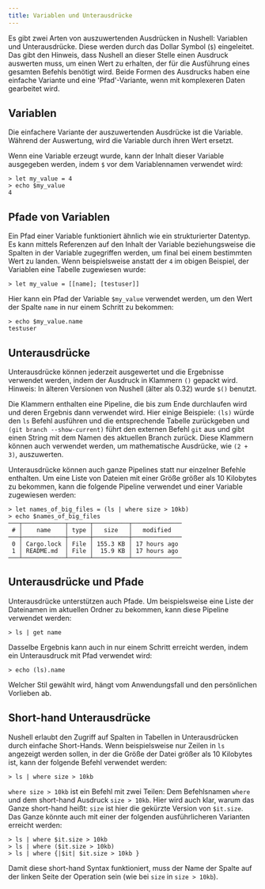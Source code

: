 ```yaml
---
title: Variablen und Unterausdrücke
---
```


Es gibt zwei Arten von auszuwertenden Ausdrücken in Nushell: Variablen und Unterausdrücke. Diese werden durch das Dollar Symbol (`$`) eingeleitet. Das gibt den Hinweis, dass Nushell an dieser Stelle einen Ausdruck auswerten muss, um einen Wert zu erhalten, der für die Ausführung eines gesamten Befehls benötigt wird. Beide Formen des Ausdrucks haben eine einfache Variante und eine 'Pfad'-Variante, wenn mit komplexeren Daten gearbeitet wird.

## Variablen

Die einfachere Variante der auszuwertenden Ausdrücke ist die Variable. Während der Auswertung, wird die Variable durch ihren Wert ersetzt.

Wenn eine Variable erzeugt wurde, kann der Inhalt dieser Variable ausgegeben werden, indem `$` vor dem Variablennamen verwendet wird:

```
> let my_value = 4
> echo $my_value
4
```

## Pfade von Variablen

Ein Pfad einer Variable funktioniert ähnlich wie ein strukturierter Datentyp. Es kann mittels Referenzen auf den Inhalt der Variable beziehungsweise die Spalten in der Variable zugegriffen werden, um final bei einem bestimmten Wert zu landen. Wenn beispielsweise anstatt der `4` im obigen Beispiel, der Variablen eine Tabelle zugewiesen wurde:

```
> let my_value = [[name]; [testuser]]
```

Hier kann ein Pfad der Variable `$my_value` verwendet werden, um den Wert der Spalte `name` in nur einem Schritt zu bekommen:

```
> echo $my_value.name
testuser
```

## Unterausdrücke

Unterausdrücke können jederzeit ausgewertet und die Ergebnisse verwendet werden, indem der Ausdruck in Klammern `()` gepackt wird. Hinweis: In älteren Versionen von Nushell (älter als 0.32) wurde `$()` benutzt.

Die Klammern enthalten eine Pipeline, die bis zum Ende durchlaufen wird und deren Ergebnis dann verwendet wird. Hier einige Beispiele: `(ls)` würde den `ls` Befehl ausführen und die entsprechende Tabelle zurückgeben und `(git branch --show-current)` führt den externen Befehl `git` aus und gibt einen String mit dem Namen des aktuellen Branch zurück. Diese Klammern können auch verwendet werden, um mathematische Ausdrücke, wie `(2 + 3)`, auszuwerten.

Unterausdrücke können auch ganze Pipelines statt nur einzelner Befehle enthalten. Um eine Liste von Dateien mit einer Größe größer als 10 Kilobytes zu bekommen, kann die folgende Pipeline verwendet und einer Variable zugewiesen werden:

```
> let names_of_big_files = (ls | where size > 10kb)
> echo $names_of_big_files
───┬────────────┬──────┬──────────┬──────────────
 # │    name    │ type │   size   │   modified
───┼────────────┼──────┼──────────┼──────────────
 0 │ Cargo.lock │ File │ 155.3 KB │ 17 hours ago
 1 │ README.md  │ File │  15.9 KB │ 17 hours ago
───┴────────────┴──────┴──────────┴──────────────
```

## Unterausdrücke und Pfade

Unterausdrücke unterstützen auch Pfade. Um beispielsweise eine Liste der Dateinamen im aktuellen Ordner zu bekommen, kann diese Pipeline verwendet werden:

```
> ls | get name
```

Dasselbe Ergebnis kann auch in nur einem Schritt erreicht werden, indem ein Unterausdruck mit Pfad verwendet wird:

```
> echo (ls).name
```

Welcher Stil gewählt wird, hängt vom Anwendungsfall und den persönlichen Vorlieben ab.

## Short-hand Unterausdrücke

Nushell erlaubt den Zugriff auf Spalten in Tabellen in Unterausdrücken durch einfache Short-Hands. Wenn beispielsweise nur Zeilen in `ls` angezeigt werden sollen, in der die Größe der Datei größer als 10 Kilobytes ist, kann der folgende Befehl verwendet werden:

```
> ls | where size > 10kb
```

`where size > 10kb` ist ein Befehl mit zwei Teilen: Dem Befehlsnamen `where` und dem short-hand Ausdruck `size > 10kb`. Hier wird auch klar, warum das Ganze short-hand heißt: `size` ist hier die gekürzte Version von `$it.size`. Das Ganze könnte auch mit einer der folgenden ausführlicheren Varianten erreicht werden:

```
> ls | where $it.size > 10kb
> ls | where ($it.size > 10kb)
> ls | where {|$it| $it.size > 10kb }
```

Damit diese short-hand Syntax funktioniert, muss der Name der Spalte auf der linken Seite der Operation sein (wie bei `size` in `size > 10kb`).
